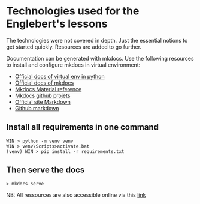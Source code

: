 # Technologies used for the Englebert's lessons

The technologies were not covered in depth. Just the essential notions to get started quickly. Resources are added to go further.

Documentation can be generated with mkdocs. Use the following resources to install and configure mkdocs in virtual environment:
- [Official docs of virtual env in python](https://docs.python.org/3/library/venv.html)
- [Official docs of mkdocs](https://www.mkdocs.org/)
- [Mkdocs Material reference](https://squidfunk.github.io/mkdocs-material/reference/)
- [Mkdocs github projets](https://github.com/mkdocs/)
- [Official site Markdown](https://www.markdownguide.org/basic-syntax/)
- [Github markdown](https://docs.github.com/fr/get-started/writing-on-github/getting-started-with-writing-and-formatting-on-github/basic-writing-and-formatting-syntax)

## Install all requirements in one command
    WIN > python -m venv venv
    WIN > venv\Scripts>activate.bat
    (venv) WIN > pip install -r requirements.txt

## Then serve the docs
    > mkdocs serve

NB: All ressources are also accessible online via this [link](https://vidalpha.github.io/teaching_web/)
